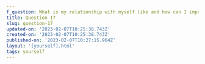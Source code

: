 ```yaml
---
f_question: What is my relationship with myself like and how can I improve it?
title: Question 17
slug: question-17
updated-on: '2023-02-07T10:25:38.743Z'
created-on: '2023-02-07T10:25:38.743Z'
published-on: '2023-02-07T10:27:15.964Z'
layout: '[yourself].html'
tags: yourself
---
```



